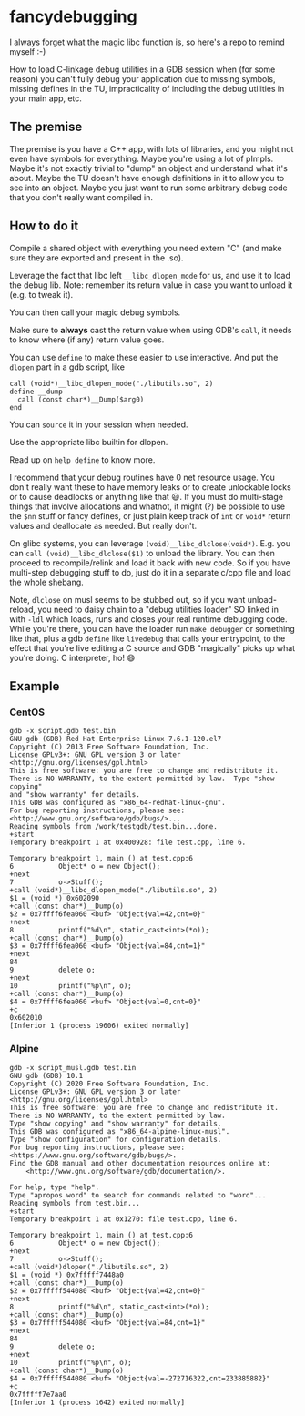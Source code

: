 # fancydebugging

I always forget what the magic libc function is, so here's a repo to remind myself :-)

How to load C-linkage debug utilities in a GDB session when (for some reason) you can't fully debug your application due to missing symbols, missing defines in the TU, impracticality of including the debug utilities in your main app, etc.

## The premise

The premise is you have a C++ app, with lots of libraries, and you might not even have symbols for everything. Maybe you're using a lot of pImpls. Maybe it's not exactly trivial to "dump" an object and understand what it's about. Maybe the TU doesn't have enough definitions in it to allow you to see into an object. Maybe you just want to run some arbitrary debug code that you don't really want compiled in.

## How to do it

Compile a shared object with everything you need extern "C" (and make sure they are exported and present in the .so).

Leverage the fact that libc left `__libc_dlopen_mode` for us, and use it to load the debug lib. Note: remember its return value in case you want to unload it (e.g. to tweak it).

You can then call your magic debug symbols.

Make sure to **always** cast the return value when using GDB's `call`, it needs to know where (if any) return value goes.

You can use `define` to make these easier to use interactive. And put the `dlopen` part in a gdb script, like

```gdb
call (void*)__libc_dlopen_mode("./libutils.so", 2)
define __dump
  call (const char*)__Dump($arg0)
end
```

You can `source` it in your session when needed.

Use the appropriate libc builtin for dlopen.

Read up on `help define` to know more.

I recommend that your debug routines have 0 net resource usage. You don't really want these to have memory leaks or to create unlockable locks or to cause deadlocks or anything like that 😃. If you must do multi-stage things that involve allocations and whatnot, it might (?) be possible to use the `$nn` stuff or fancy defines, or just plain keep track of `int` or `void*` return values and deallocate as needed. But really don't.

On glibc systems, you can leverage `(void)__libc_dlclose(void*)`. E.g. you can `call (void)__libc_dlclose($1)` to unload the library. You can then proceed to recompile/relink and load it back with new code. So if you have multi-step debugging stuff to do, just do it in a separate c/cpp file and load the whole shebang. 

Note, `dlclose` on musl seems to be stubbed out, so if you want unload-reload, you need to daisy chain to a "debug utilities loader" SO linked in with `-ldl` which loads, runs and closes your real runtime debugging code. While you're there, you can have the loader run `make debugger` or something like that, plus a gdb `define` like `livedebug` that calls your entrypoint, to the effect that you're live editing a C source and GDB "magically" picks up what you're doing. C interpreter, ho! 😄

## Example

### CentOS

```gdb
gdb -x script.gdb test.bin
GNU gdb (GDB) Red Hat Enterprise Linux 7.6.1-120.el7
Copyright (C) 2013 Free Software Foundation, Inc.
License GPLv3+: GNU GPL version 3 or later <http://gnu.org/licenses/gpl.html>
This is free software: you are free to change and redistribute it.
There is NO WARRANTY, to the extent permitted by law.  Type "show copying"
and "show warranty" for details.
This GDB was configured as "x86_64-redhat-linux-gnu".
For bug reporting instructions, please see:
<http://www.gnu.org/software/gdb/bugs/>...
Reading symbols from /work/testgdb/test.bin...done.
+start
Temporary breakpoint 1 at 0x400928: file test.cpp, line 6.

Temporary breakpoint 1, main () at test.cpp:6
6           Object* o = new Object();
+next
7           o->Stuff();
+call (void*)__libc_dlopen_mode("./libutils.so", 2)
$1 = (void *) 0x602090
+call (const char*)__Dump(o)
$2 = 0x7ffff6fea060 <buf> "Object{val=42,cnt=0}"
+next
8           printf("%d\n", static_cast<int>(*o));
+call (const char*)__Dump(o)
$3 = 0x7ffff6fea060 <buf> "Object{val=84,cnt=1}"
+next
84
9           delete o;
+next
10          printf("%p\n", o);
+call (const char*)__Dump(o)
$4 = 0x7ffff6fea060 <buf> "Object{val=0,cnt=0}"
+c
0x602010
[Inferior 1 (process 19606) exited normally]
```

### Alpine

```gdb
gdb -x script_musl.gdb test.bin
GNU gdb (GDB) 10.1
Copyright (C) 2020 Free Software Foundation, Inc.
License GPLv3+: GNU GPL version 3 or later <http://gnu.org/licenses/gpl.html>
This is free software: you are free to change and redistribute it.
There is NO WARRANTY, to the extent permitted by law.
Type "show copying" and "show warranty" for details.
This GDB was configured as "x86_64-alpine-linux-musl".
Type "show configuration" for configuration details.
For bug reporting instructions, please see:
<https://www.gnu.org/software/gdb/bugs/>.
Find the GDB manual and other documentation resources online at:
    <http://www.gnu.org/software/gdb/documentation/>.

For help, type "help".
Type "apropos word" to search for commands related to "word"...
Reading symbols from test.bin...
+start
Temporary breakpoint 1 at 0x1270: file test.cpp, line 6.

Temporary breakpoint 1, main () at test.cpp:6
6           Object* o = new Object();
+next
7           o->Stuff();
+call (void*)dlopen("./libutils.so", 2)
$1 = (void *) 0x7fffff7448a0
+call (const char*)__Dump(o)
$2 = 0x7fffff544080 <buf> "Object{val=42,cnt=0}"
+next
8           printf("%d\n", static_cast<int>(*o));
+call (const char*)__Dump(o)
$3 = 0x7fffff544080 <buf> "Object{val=84,cnt=1}"
+next
84
9           delete o;
+next
10          printf("%p\n", o);
+call (const char*)__Dump(o)
$4 = 0x7fffff544080 <buf> "Object{val=-272716322,cnt=233885882}"
+c
0x7fffff7e7aa0
[Inferior 1 (process 1642) exited normally]
```
